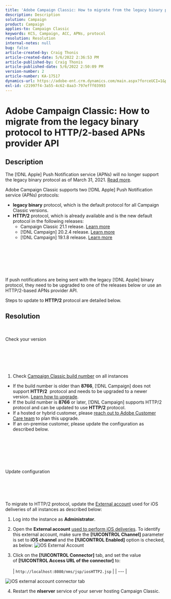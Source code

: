 ```yaml
---
title: 'Adobe Campaign Classic: How to migrate from the legacy binary protocol to HTTP/2-based APNs provider API'
description: Description
solution: Campaign
product: Campaign
applies-to: Campaign Classic
keywords: KCS, Campaign, ACC, APNs, protocol
resolution: Resolution
internal-notes: null
bug: false
article-created-by: Craig Thonis
article-created-date: 5/6/2022 2:36:53 PM
article-published-by: Craig Thonis
article-published-date: 5/6/2022 2:50:09 PM
version-number: 2
article-number: KA-17517
dynamics-url: https://adobe-ent.crm.dynamics.com/main.aspx?forceUCI=1&pagetype=entityrecord&etn=knowledgearticle&id=37355bf2-49cd-ec11-a7b5-6045bd00d4f5
exl-id: c21997f4-3a55-4c62-8aa3-797efff03993
---
```

# Adobe Campaign Classic: How to migrate from the legacy binary protocol to HTTP/2-based APNs provider API

## Description


The [!DNL Apple] Push Notification service (APNs) will no longer support the legacy binary protocol as of March 31, 2021. [Read more](https://developer.apple.com/news/?id=c88acm2b).

Adobe Campaign Classic supports two [!DNL Apple] Push Notification service (APNs) protocols:

- <b>legacy binary</b> protocol, which is the default protocol for all Campaign Classic versions.
- <b>HTTP/2</b> protocol, which is already available and is the new default protocol in the following releases: 
   - Campaign Classic 21.1 release. [Learn more](https://experienceleague.adobe.com/docs/campaign-classic/using/release-notes/gs-release/gold-standard.html)
   - [!DNL Campaign] 20.2.4 release. [Learn more](https://experienceleague.adobe.com/docs/campaign-classic/using/release-notes/previous-releases/release--20-2.html?lang=en#release-notes)
   - [!DNL Campaign] 19.1.8 release. [Learn more](https://experienceleague.adobe.com/docs/campaign-classic/using/release-notes/previous-releases/release--19-1.html?lang=en#release-19-1-8-build-9039)

<br><br><br><br> <br><br>
If push notifications are being sent with the legacy [!DNL Apple] binary protocol, they need to be upgraded to one of the releases below or use an HTTP/2-based APNs provider API.

Steps to update to <b>HTTP/2</b> protocol are detailed below.


## Resolution

<br><br>Check your version<br><br><br><br> <br><br>
1) Check [Campaign Classic build number](https://docs.adobe.com/content/help/en/campaign-classic/using/getting-started/starting-with-adobe-campaign/launching-adobe-campaign.html#getting-your-campaign-version) on all instances

- If the build number is older than <b>8766</b>, [!DNL Campaign] does not support <b>HTTP/2</b>  protocol and needs to be upgraded to a newer version. [Learn how to upgrade](https://helpx.adobe.com/campaign/kb/acc-build-upgrade.html).
- If the build number is <b>8766</b> or later, [!DNL Campaign] supports HTTP/2 protocol and can be updated to use <b>HTTP/2</b> protocol.
- If a hosted or hybrid customer, please [reach out to Adobe Customer Care team](https://docs.adobe.com/content/help/en/customer-one/using/home.html) to plan this upgrade.
- If an on-premise customer, please update the configuration as described below.

<br><br><br><br> <br><br>Update configuration<br><br><br><br> <br><br>
To migrate to HTTP/2 protocol, update the [External account](https://docs.adobe.com/content/help/en/campaign-classic/using/getting-started/administration-basics/external-accounts.html) used for iOS deliveries of all instances as described below:

1. Log into the instance as <b>Administrator</b>.


2. Open the <b>External account</b> [used to perform iOS deliveries](https://experienceleague.adobe.com/docs/campaign-classic/using/sending-messages/sending-push-notifications/configure-the-mobile-app/configuring-the-mobile-application.html). To identify this external account, make sure the <b>[!UICONTROL Channel]</b> parameter is set to <b>iOS channel</b> and the <b>[!UICONTROL Enabled]</b> option is checked, as below:
      ![iOS External Account](https://helpx.adobe.com/content/dam/help/en/campaign/kb/migrate-to-http2/jcr_content/main-pars/procedure/proc_par/step_1/step_par/image/iOS-ext-account.png "iOS-ext-account")


3. Click on the <b>[!UICONTROL Connector]</b> tab, and set the value of <b>[!UICONTROL Access URL of the connector]</b> to:
      <br> <br>
   | `http://localhost:8080/nms/jsp/iosHTTP2.jsp` |
   | --- |

![iOS external account connector tab](https://helpx.adobe.com/content/dam/help/en/campaign/kb/migrate-to-http2/jcr_content/main-pars/procedure/proc_par/step/step_par/image/iOs-ext-account-connector.png "iOs-ext-account-connector")


4. Restart the <b>nlserver</b> service of your server hosting Campaign Classic.
